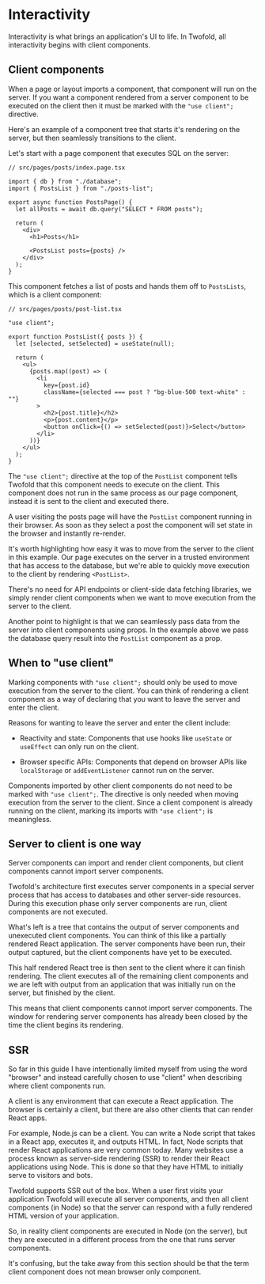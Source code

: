 # Interactivity

Interactivity is what brings an application's UI to life. In Twofold, all interactivity begins with client components.

## Client components

When a page or layout imports a component, that component will run on the server. If you want a component rendered from a server component to be executed on the client then it must be marked with the `"use client";` directive.

Here's an example of a component tree that starts it's rendering on the server, but then seamlessly transitions to the client.

Let's start with a page component that executes SQL on the server:

```tsx
// src/pages/posts/index.page.tsx

import { db } from "./database";
import { PostsList } from "./posts-list";

export async function PostsPage() {
  let allPosts = await db.query("SELECT * FROM posts");

  return (
    <div>
      <h1>Posts</h1>

      <PostsList posts={posts} />
    </div>
  );
}
```

This component fetches a list of posts and hands them off to `PostsLists`, which is a client component:

```tsx
// src/pages/posts/post-list.tsx

"use client";

export function PostsList({ posts }) {
  let [selected, setSelected] = useState(null);

  return (
    <ul>
      {posts.map((post) => (
        <li
          key={post.id}
          className={selected === post ? "bg-blue-500 text-white" : ""}
        >
          <h2>{post.title}</h2>
          <p>{post.content}</p>
          <button onClick={() => setSelected(post)}>Select</button>
        </li>
      ))}
    </ul>
  );
}
```

The `"use client";` directive at the top of the `PostList` component tells Twofold that this component needs to execute on the client. This component does not run in the same process as our page component, instead it is sent to the client and executed there.

A user visiting the posts page will have the `PostList` component running in their browser. As soon as they select a post the component will set state in the browser and instantly re-render.

It's worth highlighting how easy it was to move from the server to the client in this example. Our page executes on the server in a trusted environment that has access to the database, but we're able to quickly move execution to the client by rendering `<PostList>`.

There's no need for API endpoints or client-side data fetching libraries, we simply render client components when we want to move execution from the server to the client.

Another point to highlight is that we can seamlessly pass data from the server into client components using props. In the example above we pass the database query result into the `PostList` component as a prop.

## When to "use client"

Marking components with `"use client";` should only be used to move execution from the server to the client. You can think of rendering a client component as a way of declaring that you want to leave the server and enter the client.

Reasons for wanting to leave the server and enter the client include:

- Reactivity and state: Components that use hooks like `useState` or `useEffect` can only run on the client.

- Browser specific APIs: Components that depend on browser APIs like `localStorage` or `addEventListener` cannot run on the server.

Components imported by other client components do not need to be marked with `"use client";`. The directive is only needed when moving execution from the server to the client. Since a client component is already running on the client, marking its imports with `"use client";` is meaningless.

## Server to client is one way

Server components can import and render client components, but client components cannot import server components.

Twofold's architecture first executes server components in a special server process that has access to databases and other server-side resources. During this execution phase only server components are run, client components are not executed.

What's left is a tree that contains the output of server components and unexecuted client components. You can think of this like a partially rendered React application. The server components have been run, their output captured, but the client components have yet to be executed.

This half rendered React tree is then sent to the client where it can finish rendering. The client executes all of the remaining client components and we are left with output from an application that was initially run on the server, but finished by the client.

This means that client components cannot import server components. The window for rendering server components has already been closed by the time the client begins its rendering.

## SSR

So far in this guide I have intentionally limited myself from using the word "browser" and instead carefully chosen to use "client" when describing where client components run.

A client is any environment that can execute a React application. The browser is certainly a client, but there are also other clients that can render React apps.

For example, Node.js can be a client. You can write a Node script that takes in a React app, executes it, and outputs HTML. In fact, Node scripts that render React applications are very common today. Many websites use a process known as server-side rendering (SSR) to render their React applications using Node. This is done so that they have HTML to initially serve to visitors and bots.

Twofold supports SSR out of the box. When a user first visits your application Twofold will execute all server components, and then all client components (in Node) so that the server can respond with a fully rendered HTML version of your application.

So, in reality client components are executed in Node (on the server), but they are executed in a different process from the one that runs server components.

It's confusing, but the take away from this section should be that the term client component does not mean browser only component.
